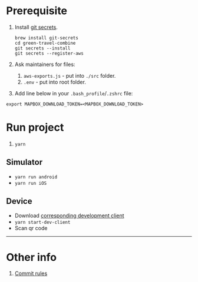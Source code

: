 # Prerequisite
1. Install [git secrets](https://github.com/awslabs/git-secrets#id6). 
   ```
   brew install git-secrets
   cd green-travel-combine
   git secrets --install
   git secrets --register-aws
   ```

3. Ask maintainers for files:
   1. `aws-exports.js` - put into `./src` folder.
   2. `.env` - put into root folder.

4. Add line below in your `.bash_profile`/`.zshrc` file:
```
export MAPBOX_DOWNLOAD_TOKEN=<MAPBOX_DOWNLOAD_TOKEN>
```

# Run project

1) `yarn`

## Simulator

- `yarn run android`
- `yarn run iOS`

## Device
- Download [corresponding development client](./DEV_CLIENT.MD)
- `yarn start-dev-client` 
- Scan qr code



---
# Other info

1) [Commit rules](./docs/COMMITLINT.md)